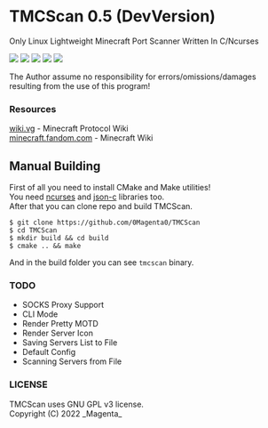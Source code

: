 # TMCScan 0.5 (DevVersion)
Only Linux Lightweight Minecraft Port Scanner Written In C/Ncurses

[![](https://img.shields.io/badge/Language-C-blue)](https://en.wikipedia.org/wiki/C%20%28programming%20language%29) [![](https://img.shields.io/badge/C%20Standard%20-Gnu99-blue)](https://gcc.gnu.org/onlinedocs/gcc-3.3.6/gcc/Standards.html) [![](https://img.shields.io/badge/CMake%20-3.10-blue)](https://cmake.org/cmake/help/v3.10/index.html) [![](https://img.shields.io/badge/Latest%20Version-0.5-green)](https://github.com/0Magenta0/TMCScan) [![](https://img.shields.io/badge/Latest%20Release%20-none-red)](https://github.com/0Magenta0/TMCScan/releases/)

The Author assume no responsibility for errors/omissions/damages resulting from the use of this program!

### Resources
[wiki.vg](https://wiki.vg) - Minecraft Protocol Wiki  
[minecraft.fandom.com](https://minecraft.fandom.com) - Minecraft Wiki  

## Manual Building
First of all you need to install CMake and Make utilities!  
You need [ncurses](https://invisible-island.net/ncurses/) and [json-c](https://github.com/json-c/json-c) libraries too.  
After that you can clone repo and build TMCScan.
```
$ git clone https://github.com/0Magenta0/TMCScan
$ cd TMCScan
$ mkdir build && cd build
$ cmake .. && make
```
And in the build folder you can see `tmcscan` binary.

### TODO
* SOCKS Proxy Support
* CLI Mode
* Render Pretty MOTD
* Render Server Icon
* Saving Servers List to File
* Default Config
* Scanning Servers from File

### LICENSE
TMCScan uses GNU GPL v3 license.  
Copyright (C) 2022 \_Magenta\_

